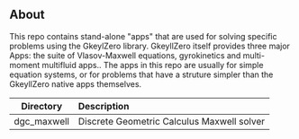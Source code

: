 About
-----

This repo contains stand-alone "apps" that are used for solving
specific problems using the GkeylZero library. GkeyllZero itself
provides three major Apps: the suite of Vlasov-Maxwell equations,
gyrokinetics and multi-moment multifluid apps.. The apps in this repo
are usually for simple equation systems, or for problems that have a
struture simpler than the GkeyllZero native apps themselves.


| Directory     | Description                             |
|---------------|:----------------------------------------|
| dgc_maxwell   | Discrete Geometric Calculus Maxwell solver|

